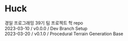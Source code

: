 # Huck     
경일 프로그래밍 39기 팀 프로젝트 헉 repo    
2023-03-10 / v0.0.0 / Dev Branch Setup          
2023-03-20 / v0.1.0 / Procedural Terrain Generation Base           
